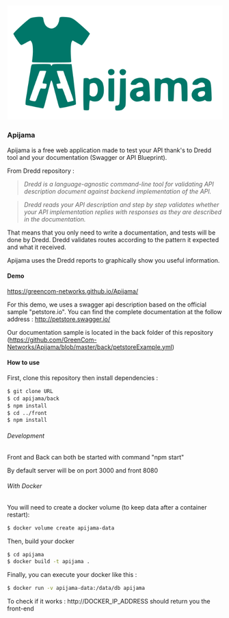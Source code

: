 ![GitHub Logo](https://github.com/GreenCom-Networks/Apijama/blob/master/front/src/images/apijama.png)

### Apijama

Apijama is a free web application made to test your API thank's to Dredd tool and your documentation (Swagger or API Blueprint).

From Dredd repository :
> *Dredd is a language-agnostic command-line tool for validating
API description document against backend implementation of the API.*

> *Dredd reads your API description and step by step validates whether 
your API implementation replies with responses as they are described 
in the documentation.*

That means that you only need to write a documentation, and tests will be done by Dredd.
Dredd validates routes according to the pattern it expected and what it received.

Apijama uses the Dredd reports to graphically show you useful information.

#### Demo

https://greencom-networks.github.io/Apijama/

For this demo, we uses a swagger api description based on the official sample "petstore.io".
You can find the complete documentation at the follow address : http://petstore.swagger.io/

Our documentation sample is located in the back folder of this repository (https://github.com/GreenCom-Networks/Apijama/blob/master/back/petstoreExample.yml)


#### How to use

First, clone this repository then install dependencies :

``` sh
$ git clone URL
$ cd apijama/back
$ npm install
$ cd ../front
$ npm install
```

###### Development

Front and Back can both be started with command "npm start"

By default server will be on port 3000 and front 8080

###### With Docker

You will need to create a docker volume (to keep data after a container restart):

``` sh
$ docker volume create apijama-data
```

Then, build your docker 

``` sh
$ cd apijama
$ docker build -t apijama .
```

Finally, you can execute your docker like this : 

``` sh
$ docker run -v apijama-data:/data/db apijama
```

To check if it works : http://DOCKER_IP_ADDRESS should return you the front-end